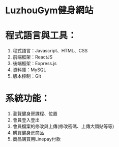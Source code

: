# LuzhouGym健身網站 
# 程式語言與工具：  
1. 程式語言：Javascript、HTML、CSS
2. 前端框架：ReactJS
3. 後端框架：Express.js
4. 資料庫：MySQL
5. 版本控制：Git
# 系統功能：
1. 瀏覽健身房課程、位置
2. 會員登入登出
3. 會員檔案的修改與上傳(修改密碼、上傳大頭貼等等)
4. 購買健身房商品
5. 商品購買用Linepay付款
